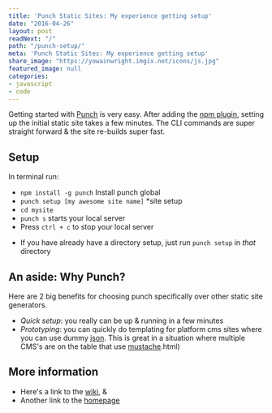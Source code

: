 ```yaml
---
title: 'Punch Static Sites: My experience getting setup'
date: "2016-04-26"
layout: post
readNext: "/"
path: "/punch-setup/"
meta: 'Punch Static Sites: My experience getting setup'
share_image: "https://yowainwright.imgix.net/icons/js.jpg"
featured_image: null
categories:
- javascript
- code
---
```


Getting started with [Punch](//laktek.github.io/punch/) is very easy. After adding the [npm plugin](//www.npmjs.com/package/punch), setting up the initial static site takes a few minutes. The CLI commands are super straight forward & the site re-builds super fast.

## Setup

In terminal run:

-  `npm install -g punch` Install punch global
-  `punch setup [my awesome site name]` *site setup
-  `cd mysite` 
-  `punch s` starts your local server
-  Press `ctrl + c` to stop your local server

* If you have already have a directory setup, just run `punch setup` in _that_ directory

## An aside: Why Punch?

Here are 2 big benefits for choosing punch specifically over other static site generators.

-  *Quick setup*: you really can be up & running in a few minutes
-  *Prototyping*: you can quickly do templating for platform cms sites where you can use dummy [json](//www.json.org/). This is great in a situation where multiple CMS's are on the table that use [mustache](//mustache.github.io/mustache.5).html)

## More information

-  Here's a link to the [wiki](//github.com/laktek/punch/wiki), &
-  Another link to the [homepage](//laktek.github.io/punch/)



